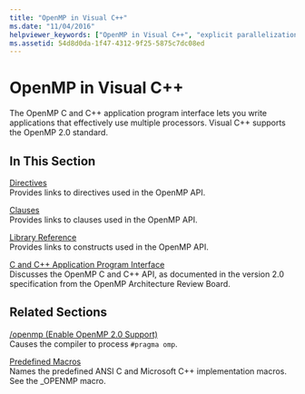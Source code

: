 ```yaml
---
title: "OpenMP in Visual C++"
ms.date: "11/04/2016"
helpviewer_keywords: ["OpenMP in Visual C++", "explicit parallelization", "explicit parallelization, OpenMP in Visual C++"]
ms.assetid: 54d8d0da-1f47-4312-9f25-5875c7dc08ed
---
```

# OpenMP in Visual C++

The OpenMP C and C++ application program interface lets you write applications that effectively use multiple processors. Visual C++ supports the OpenMP 2.0 standard.

## In This Section

[Directives](../../parallel/openmp/reference/openmp-directives.md)<br/>
Provides links to directives used in the OpenMP API.

[Clauses](../../parallel/openmp/reference/openmp-clauses.md)<br/>
Provides links to clauses used in the OpenMP API.

[Library Reference](../../parallel/openmp/reference/openmp-library-reference.md)<br/>
Provides links to constructs used in the OpenMP API.

[C and C++ Application Program Interface](../../parallel/openmp/openmp-c-and-cpp-application-program-interface.md)<br/>
Discusses the OpenMP C and C++ API, as documented in the version 2.0 specification from the OpenMP Architecture Review Board.

## Related Sections

[/openmp (Enable OpenMP 2.0 Support)](../../build/reference/openmp-enable-openmp-2-0-support.md)<br/>
Causes the compiler to process `#pragma omp`.

[Predefined Macros](../../preprocessor/predefined-macros.md)<br/>
Names the predefined ANSI C and Microsoft C++ implementation macros. See the _OPENMP macro.